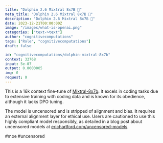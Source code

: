 ```yaml
---
title: "Dolphin 2.6 Mixtral 8x7B 🐬"
meta_title: "Dolphin 2.6 Mixtral 8x7B 🐬"
description: "Dolphin 2.6 Mixtral 8x7B 🐬"
date: 2023-12-21T00:00:00Z
image: "/images/what-is-openai.png"
categories: ["text->text"]
author: "cognitivecomputations"
tags: ["Role", "cognitivecomputations"]
draft: false

id: "cognitivecomputations/dolphin-mixtral-8x7b"
context: 32768
input: 5e-07
output: 0.0000005
img: 0
request: 0
---
```


This is a 16k context fine-tune of [Mixtral-8x7b](/mistralai/mixtral-8x7b). It excels in coding tasks due to extensive training with coding data and is known for its obedience, although it lacks DPO tuning.

The model is uncensored and is stripped of alignment and bias. It requires an external alignment layer for ethical use. Users are cautioned to use this highly compliant model responsibly, as detailed in a blog post about uncensored models at [erichartford.com/uncensored-models](https://erichartford.com/uncensored-models).

#moe #uncensored

